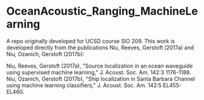 # OceanAcoustic_Ranging_MachineLearning
A repo originally developed for UCSD course SIO 209. This work is developed directly from the publications Niu, Reeves, Gerstoft (2017a) and Niu, Ozanich, Gerstoft (2017b):

Niu, Reeves, Gerstoft (2017a), "Source localization in an ocean waveguide using supervised machine learning," J. Acoust. Soc. Am. 142:3 1176-1188.
Niu, Ozanich, Gerstoft (2017b), "Ship localization in Santa Barbara Channel using machine learning classifiers," J. Acoust. Soc. Am. 142:5 EL455-EL460.
